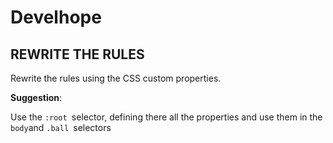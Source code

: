 # Develhope
## REWRITE THE RULES

Rewrite the rules using the CSS custom properties.

**Suggestion**:

Use the `:root `selector, defining there all the properties and use them in the `body`and `.ball `selectors
